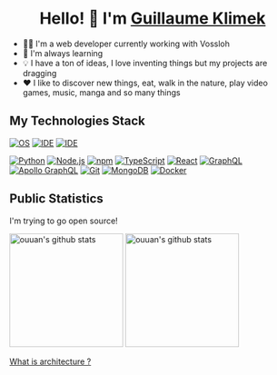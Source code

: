 <h1 align="center">Hello! 👋 I'm <a href="https://www.linkedin.com/in/guillaume-klimek/">Guillaume Klimek</a></h1>

- 🧑‍💻 I'm a web developer currently working with Vossloh
- 🌱 I'm always learning
- 💡 I have a ton of ideas, I love inventing things but my projects are dragging
- ❤️ I like to discover new things, eat, walk in the nature, play video games, music, manga and so many things

## My Technologies Stack

[![OS](https://img.shields.io/badge/OS-Linux-informational?style=flat-square&logo=linux&logoColor=white)](https://en.wikipedia.org/wiki/Linux)
[![IDE](https://img.shields.io/badge/IDE-webstorm-blue?logo=webstorm)](https://www.jetbrains.com/webstorm/)
[![IDE](https://img.shields.io/badge/IDE-pycharm-5ADE78?logo=pycharm)](https://www.jetbrains.com/pycharm/)

[<img alt="Python" src="https://img.shields.io/badge/-Python-fdd33d?logo=python"/>](https://www.python.org/)
[<img alt="Node.js" src="https://img.shields.io/badge/-Node.js-43853d?logo=Node.js&logoColor=white"/>](https://nodejs.org/en)
[<img alt="npm" src="https://img.shields.io/badge/-NPM-CB3837?style=flat-square&logo=npm&logoColor=white"/>](https://www.npmjs.com/)
[<img alt="TypeScript" src="https://img.shields.io/badge/-TypeScript-007ACC?logo=typescript&logoColor=white"/>](https://www.typescriptlang.org/)
[<img alt="React" src="https://img.shields.io/badge/-React-61dafb?logo=react&logoColor=white"/>](https://react.dev/learn)
[<img alt="GraphQL" src="https://img.shields.io/badge/-GraphQL-e10098?logo=graphql&logoColor=white"/>](https://graphql.org/)
[<img alt="Apollo GraphQL" src="https://img.shields.io/badge/-Apollo%20GraphQL-311c87?logo=apollographql&logoColor=white"/>](https://www.apollographql.com/)
[<img alt="Git" src="https://img.shields.io/badge/-Git-%23F05032?logo=git&logoColor=%23ffffff"/>](https://git-scm.com/)
[<img alt="MongoDB" src="https://img.shields.io/badge/-MongoDB-13aa52?logo=mongodb&logoColor=white" />](https://www.mongodb.com/)
[<img alt="Docker" src="https://img.shields.io/badge/-Docker-2496ed?logo=docker&logoColor=white" />](https://www.docker.com/)

## Public Statistics

I'm trying to go open source!

<p align="left">
<img alt="ouuan's github stats" height='200' src="https://github-readme-stats.vercel.app/api?username=guiklimek&hide=stars&count_private=true&include_all_commits=true&show_icons=true">
<img alt="ouuan's github stats" height='200' src="https://github-readme-stats.vercel.app/api/top-langs/?username=guiklimek"> <!-- &hide=python -->
</p>

<a href="https://react-file-structure.surge.sh/">What is architecture ?</a>
